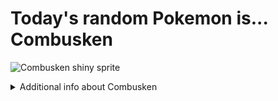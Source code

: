# Today's random Pokemon is... Combusken

![Combusken shiny sprite](https://raw.githubusercontent.com/PokeAPI/sprites/master/sprites/pokemon/shiny/256.png)

<details>
<summary>Additional info about Combusken</summary>

| srpite type | image |
|------|------|
| back_default | ![Combusken back_default sprite](https://raw.githubusercontent.com/PokeAPI/sprites/master/sprites/pokemon/back/256.png) |
| back_female | ![Combusken back_female sprite](https://raw.githubusercontent.com/PokeAPI/sprites/master/sprites/pokemon/back/female/256.png) |
| back_shiny | ![Combusken back_shiny sprite](https://raw.githubusercontent.com/PokeAPI/sprites/master/sprites/pokemon/back/shiny/256.png) |
| back_shiny_female | ![Combusken back_shiny_female sprite](https://raw.githubusercontent.com/PokeAPI/sprites/master/sprites/pokemon/back/shiny/female/256.png) |
| front_default | ![Combusken front_default sprite](https://raw.githubusercontent.com/PokeAPI/sprites/master/sprites/pokemon/256.png) |
| front_female | ![Combusken front_female sprite](https://raw.githubusercontent.com/PokeAPI/sprites/master/sprites/pokemon/female/256.png) |
| front_shiny_female | ![Combusken front_shiny_female sprite](https://raw.githubusercontent.com/PokeAPI/sprites/master/sprites/pokemon/shiny/female/256.png) | </details>